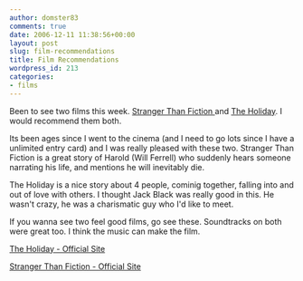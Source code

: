 ```yaml
---
author: domster83
comments: true
date: 2006-12-11 11:38:56+00:00
layout: post
slug: film-recommendations
title: Film Recommendations
wordpress_id: 213
categories:
- films
---
```


Been to see two films this week. [Stranger Than Fiction ](http://www.apple.com/trailers/sony_pictures/strangerthanfiction/)and [The Holiday](http://www.apple.com/trailers/sony_pictures/theholiday/). I would recommend them both.




Its been ages since I went to the cinema (and I need to go lots since I have a unlimited entry card) and I was really pleased with these two. Stranger Than Fiction is a great story of Harold (Will Ferrell) who suddenly hears someone narrating his life, and mentions he will inevitably die.  

The Holiday is a nice story about 4 people, cominig together, falling into and out of love with others. I thought Jack Black was really good in this. He wasn't crazy, he was a charismatic guy who I'd like to meet.




If you wanna see two feel good films, go see these. Soundtracks on both were great too. I think the music can make the film.




[The Holiday - Official Site](http://www.sonypictures.com/movies/theholiday/)




[Stranger Than Fiction - Official Site](http://www.sonypictures.com/movies/strangerthanfiction/)
